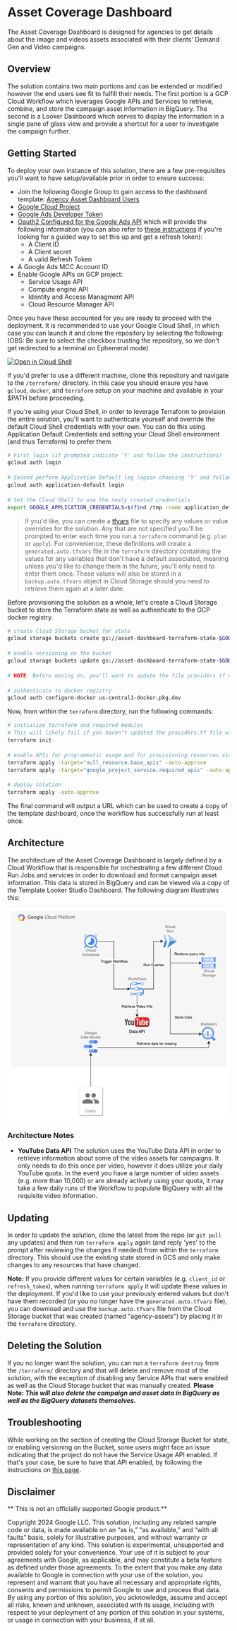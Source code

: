 # Asset Coverage Dashboard

The Asset Coverage Dashboard is designed for agencies to get details about the image and videos assets associated with their clients' Demand Gen and Video campaigns.

## Overview

The solution contains two main portions and can be extended or modified however the end users see fit to fulfill their needs. The first portion is a GCP Cloud Workflow which leverages Google APIs and Services to retrieve, combine, and store the campaign asset information in BigQuery. The second is a Looker Dashboard which serves to display the information in a single pane of glass view and provide a shortcut for a user to investigate the campaign further.

## Getting Started

To deploy your own instance of this solution, there are a few pre-requisites you'll want to have setup/available prior in order to ensure success:

- Join the following Google Group to gain access to the dashboard template: [Agency Asset Dashboard Users
](https://groups.google.com/g/agency-asset-dashboard-users)
- [Google Cloud Project](https://developers.google.com/workspace/guides/create-project)
- [Google Ads Developer Token](https://developers.google.com/google-ads/api/docs/get-started/dev-token)
- [Oauth2 Configured for the Google Ads API](https://developers.google.com/google-ads/api/docs/oauth/cloud-project) which will provide the following information (you can also refer to [these instructions](https://developers.google.com/google-ads/api/docs/oauth/playground) if you're looking for a guided way to set this up and get a refresh token):
  - A Client ID
  - A Client secret
  - A valid Refresh Token
- A Google Ads MCC Account ID
- Enable Google APIs on GCP project:
  - Service Usage API
  - Compute engine API
  - Identity and Access Managment API
  - Cloud Resource Manager API

Once you have these accounted for you are ready to proceed with the deployment. It is recommended to use your Google Cloud Shell, in which case you can launch it and clone the repository by selecting the following:
(OBS: Be sure to select the checkbox trusting the repository, so we don't get redirected to a terminal on Ephemeral mode)

[![Open in Cloud Shell](https://gstatic.com/cloudssh/images/open-btn.svg)](https://console.cloud.google.com/?cloudshell=true&cloudshell_git_repo=https%3A%2F%2Fgithub.com%2Fgoogle-marketing-solutions%2Fasset_coverage_dashboard)

If you'd prefer to use a different machine, clone this repository and navigate to the `/terraform/` directory. In this case you should ensure you have `gcloud`, `docker`, and `terraform` setup on your machine and available in your $PATH before proceeding.

If you're using your Cloud Shell, in order to leverage Terraform to provision the entire solution, you'll want to authenticate yourself and override the default Cloud Shell credentials with your own. You can do this using Application Default Credentials and setting your Cloud Shell environment (and thus Terraform) to prefer them.

```bash
# First login (if prompted indicate 'Y' and follow the instructions)
gcloud auth login

# Second perform Application Default log (again choosing 'Y' and following the prompt)
gcloud auth application-default login

# Set the Cloud Shell to use the newly created credentials
export GOOGLE_APPLICATION_CREDENTIALS=$(find /tmp -name application_default_credentials.json)
```

>If you'd like, you can create a [tfvars](https://developer.hashicorp.com/terraform/language/values/variables#variable-definitions-tfvars-files) file to specify any values or value overrides for the solution. Any that are not specified you'll be prompted to enter each time you run a `terraform` command (e.g. `plan` or `apply`). For convenience, these definitions will create a `generated.auto.tfvars` file in the `terraform` directory containing the values for any variables that don't have a default associated, meaning unless you'd like to change them in the future, you'll only need to enter them once. These values will also be stored in a `backup.auto.tfvars` object in Cloud Storage should you need to retrieve them again at a later date.

Before provisioning the solution as a whole, let's create a Cloud Storage bucket to store the Terraform state as well as authenticate to the GCP docker registry.

```bash
# create Cloud Storage bucket for state
gcloud storage buckets create gs://asset-dashboard-terraform-state-$GOOGLE_CLOUD_PROJECT --pap --uniform-bucket-level-access --project=$GOOGLE_CLOUD_PROJECT

# enable versioning on the bucket
gcloud storage buckets update gs://asset-dashboard-terraform-state-$GOOGLE_CLOUD_PROJECT --versioning  --project=$GOOGLE_CLOUD_PROJECT

# NOTE: Before moving on, you'll want to update the file providers.tf with the name of the bucket you just created.

# authenticate to docker registry
gcloud auth configure-docker us-central1-docker.pkg.dev

```
Now, from within the `terraform` directory, run the following commands:

```bash
# initialize terraform and required modules
# This will likely fail if you haven't updated the providers.tf file with your bucket name.
terraform init

# enable APIs for programmatic usage and for provisioning resources via Terraform
terraform apply -target="null_resource.base_apis" -auto-approve
terraform apply -target="google_project_service.required_apis" -auto-approve

# deploy solution
terraform apply -auto-approve
```

The final command will output a URL which can be used to create a copy of the template dashboard, once the workflow has successfully run at least once.


## Architecture

The architecture of the Asset Coverage Dashboard is largely defined by a Cloud Workflow that is responsible for orchestrating a few different Cloud Run Jobs and services in order to download and format campaign asset information. This data is stored in BigQuery and can be viewed via a copy of the Template Looker Studio Dashboard. The following diagram illustrates this:

![architecture diagram](docs/overall_architecture.jpg)

### Architecture Notes

- **YouTube Data API** The solution uses the YouTube Data API in order to retrieve information about some of the video assets for campaigns. It only needs to do this once per video, however it does utilize your daily YouTube quota. In the event you have a large number of video assets (e.g. more than 10,000) or are already actively using your quota, it may take a few daily runs of the Workflow to populate BigQuery with all the requisite video information.


## Updating

In order to update the solution, clone the latest from the repo (or `git pull` any updates) and then run `terraform apply` again (and reply 'yes' to the prompt after reviewing the changes if needed) from within the `terraform` directory. This should use the existing state stored in GCS and only make changes to any resources that have changed.

**Note:** If you provide different values for certain variables (e.g. `client_id` or `refresh_token`), when running `terraform apply` it will update these values in the deployment. If you'd like to use your previously entered values but don't have them recorded (or you no longer have the `generated.auto.tfvars` file), you can download and use the `backup.auto.tfvars` file from the Cloud Storage bucket that was created (named "agency-assets") by placing it in the `terraform` directory.

## Deleting the Solution

If you no longer want the solution, you can run a `terraform destroy` from the `/terraform/` directory and that will delete and remove most of the solution, with the exception of disabling any Service APIs that were enabled as well as the Cloud Storage bucket that was manually created. **Please Note: _This will also delete the campaign and asset data in BigQuery as well as the BigQuery datasets themselves._**

## Troubleshooting

While working on the section of creating the Cloud Storage Bucket for state, or enabling versioning on the Bucket, some users might face an issue indicating that the project do not have the Service Usage API enabled. If that's your case, be sure to have that API enabled, by following the instructions on [this page](https://cloud.google.com/service-usage/docs/set-up-development-environment).

## Disclaimer
** This is not an officially supported Google product.**

Copyright 2024 Google LLC. This solution, including any related sample code or data, is made available on an “as is,” “as available,” and “with all faults” basis, solely for illustrative purposes, and without warranty or representation of any kind. This solution is experimental, unsupported and provided solely for your convenience. Your use of it is subject to your agreements with Google, as applicable, and may constitute a beta feature as defined under those agreements. To the extent that you make any data available to Google in connection with your use of the solution, you represent and warrant that you have all necessary and appropriate rights, consents and permissions to permit Google to use and process that data. By using any portion of this solution, you acknowledge, assume and accept all risks, known and unknown, associated with its usage, including with respect to your deployment of any portion of this solution in your systems, or usage in connection with your business, if at all.
